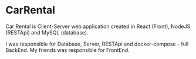 # CarRental
Car Rental is Client-Server web application created in React (Front),  NodeJS (RESTApi) and MySQL (database).

I was responsible for Database, Server, RESTApi and docker-compose - full BackEnd.
My friends was responsible for FrontEnd.
